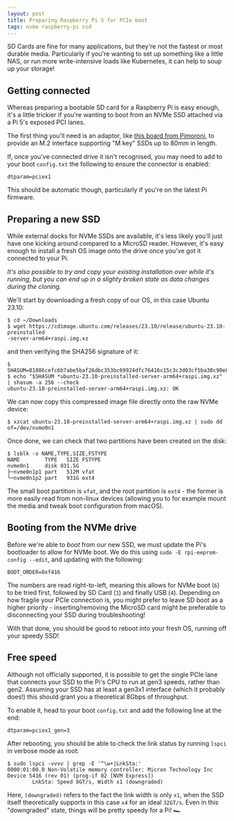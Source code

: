 ```yaml
---
layout: post
title: Preparing Raspberry Pi 5 for PCIe boot
tags: nvme raspberry-pi ssd
---
```


SD Cards are fine for many applications, but they're not the fastest or most durable media. Particularly if you're wanting to set up something like a little NAS, or run more write-intensive loads like Kubernetes, it can help to soup up your storage!

## Getting connected

Whereas preparing a bootable SD card for a Raspberry Pi is easy enough, it's a little trickier if you're wanting to boot from an NVMe SSD attached via a Pi 5's exposed PCI lanes.

The first thing you'll need is an adaptor, like [this board from Pimoroni](https://shop.pimoroni.com/products/nvme-base), to provide an M.2 interface supporting "M key" SSDs up to 80mm in length.

If, once you've connected  drive it isn't recognised, you may need to add to your boot `config.txt` the following to ensure the connector is enabled:

```
dtparam=pciex1
```

This should be automatic though, particularly if you're on the latest Pi firmware.

## Preparing a new SSD

While external docks for NVMe SSDs are available, it's less likely you'll just have one kicking around compared to a MicroSD reader. However, it's easy enough to install a fresh OS image onto the drive once you've got it connected to your Pi.

*It's also possible to try and copy your existing installation over while it's running, but you can end up in a slighty broken state as data changes during the cloning.*

We'll start by downloading a fresh copy of our OS, in this case Ubuntu 23.10:

```
$ cd ~/Downloads
$ wget https://cdimage.ubuntu.com/releases/23.10/release/ubuntu-23.10-preinstalled
-server-arm64+raspi.img.xz
```

and then verifying the SHA256 signature of it:

```
$ SHASUM=81886cefc6b7abe5baf26dbc353bc69924dfc76416c15c3c3d03cf5ba30c90e8
$ echo "$SHASUM *ubuntu-23.10-preinstalled-server-arm64+raspi.img.xz" | shasum -a 256 --check
ubuntu-23.10-preinstalled-server-arm64+raspi.img.xz: OK
```

We can now copy this compressed image file directly onto the raw NVMe device:

```
$ xzcat ubuntu-23.10-preinstalled-server-arm64+raspi.img.xz | sudo dd of=/dev/nvme0n1
```

Once done, we can check that two partitions have been created on the disk:

```
$ lsblk -o NAME,TYPE,SIZE,FSTYPE
NAME        TYPE   SIZE FSTYPE
nvme0n1     disk 931.5G
├─nvme0n1p1 part   512M vfat
└─nvme0n1p2 part   931G ext4
```

The small boot partition is `vfat`, and the root partition is `ext4` - the former is more easily read from non-linux devices (allowing you to for example mount the media and tweak boot configuration from macOS).

## Booting from the NVMe drive

Before we're able to *boot* from our new SSD, we must update the Pi's bootloader to allow for NVMe boot. We do this using `sudo -E rpi-eeprom-config --edit`, and updating with the following:

```
BOOT_ORDER=0xf416
```

The numbers are read right-to-left, meaning this allows for NVMe boot (`6`) to be tried first, followed by SD Card (`1`) and finally USB (`4`). Depending on how fragile your PCIe connection is, you might prefer to leave SD boot as a higher priority - inserting/removing the MicroSD card might be preferable to disconnecting your SSD during troubleshooting!

With that done, you should be good to reboot into your fresh OS, running off your speedy SSD!

## Free speed

Although not officially supported, it is possible to get the single PCIe lane that connects your SSD to the Pi's CPU to run at gen3 speeds, rather than gen2. Assuming your SSD has at least a gen3x1 interface (which it probably does!) this should grant you a theoretical 8Gbps of throughput.

To enable it, head to your boot `config.txt` and add the following line at the end:

```
dtparam=pciex1_gen=3
```

After rebooting, you should be able to check the link status by running `lspci` in verbose mode as root:

```
$ sudo lspci -vvvv | grep -E '^\w+|LnkSta:'
0000:01:00.0 Non-Volatile memory controller: Micron Technology Inc Device 5416 (rev 01) (prog-if 02 [NVM Express])
		LnkSta:	Speed 8GT/s, Width x1 (downgraded)
```

Here, `(downgraded)` refers to the fact the link width is only `x1`, when the SSD itself theoretically supports in this case `x4` for an ideal `32GT/s`. Even in this "downgraded" state, things will be pretty speedy for a Pi! 🏎️


